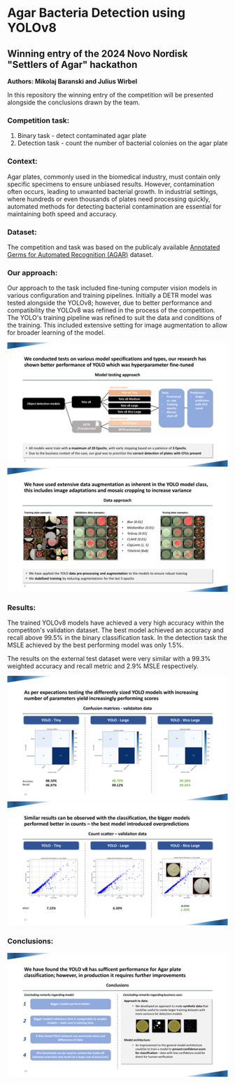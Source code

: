 # Agar Bacteria Detection using YOLOv8
## Winning entry of the 2024 Novo Nordisk "Settlers of Agar" hackathon
**Authors: Mikolaj Baranski and Julius Wirbel**

In this repository the winning entry of the competition will be presented alongside the conclusions drawn by the team.

### Competition task:
1. Binary task - detect contaminated agar plate
2. Detection task - count the number of bacterial colonies on the agar plate

### Context:
Agar plates, commonly used in the biomedical industry, must contain only specific specimens to ensure unbiased results. However, contamination often occurs, leading to unwanted bacterial growth. In industrial settings, where hundreds or even thousands of plates need processing quickly, automated methods for detecting bacterial contamination are essential for maintaining both speed and accuracy.

### Dataset:
The competition and task was based on the publicaly available [Annotated Germs for Automated Recognition (AGAR)](https://agar.neurosys.com/) dataset.

### Our approach:

Our approach to the task included fine-tuning computer vision models in various configuration and training pipelines. Initially a DETR model was tested alongside the YOLOv8; however, due to better performance and compatibility the YOLOv8 was refined in the process of the competition. The YOLO's training pipeline was refined to suit the data and conditions of the training. This included extensive setting for image augmentation to allow for broader learning of the model.

![Model Approach](images\pre_modeltest.png)
![Data Approach](images\pre_dataapp.png)

### Results:

The trained YOLOv8 models have achieved a very high accuracy within the competiton's validation dataset. The best model achieved an accuracy and recall above 99.5% in the binary classification task. In the detection task the MSLE achieved by the best performing model was only 1.5%.

The results on the external test dataset were very similar with a 99.3% weighted accuracy and recall metric and 2.9% MSLE respectively.

![Confidence Matrices - Binary Task](images\pres_res_conf.png)
![Prediction Accuracy - Detection Task](images\pres_res_count.png)

### Conclusions:

![Conclusion](images\pres_conclusions.png)